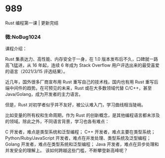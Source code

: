 # 989
Rust 编程第一课 | 更新完结
### 微:NoBug1024 


课程介绍：

Rust 集表达力、高性能、内存安全于一身，在 1.0 版本发布后不久，口碑就一路高飞猛进，从 16 年起，连续 6 年成为 Stack Overflow 用户评选出来的最受喜爱的语言（2021/3/15 评选结果）。

近几年，国外很多厂商宣布用 Rust 重写自己的技术栈，国内也有用 Rust 重写后端中间件的趋势。在可预见的未来，Rust 或在大多数领域代替 C/C++，甚至 Java/Golang，成为开发者的主力语言。

但是，Rust 对初学者似乎并不友好，被公认难入门，学习曲线相当陡峭。

比如变量的所有权和生命周期，作为 Rust 的创新概念，是其他编程语言都未涉及的领域。除此之外，不同语言背景，学习也各有难点：

C 开发者，难点是类型系统和泛型编程；
C++ 开发者，难点主要在类型系统；
Python/Ruby/JavaScript 开发者，难点在并发处理、类型系统及泛型编程；
Golang 开发者，难点在类型系统和泛型编程；
Java 开发者，难点在异步处理和并发安全的理解上。
该如何跨越这些门槛，不断攀登新高峰呢？
